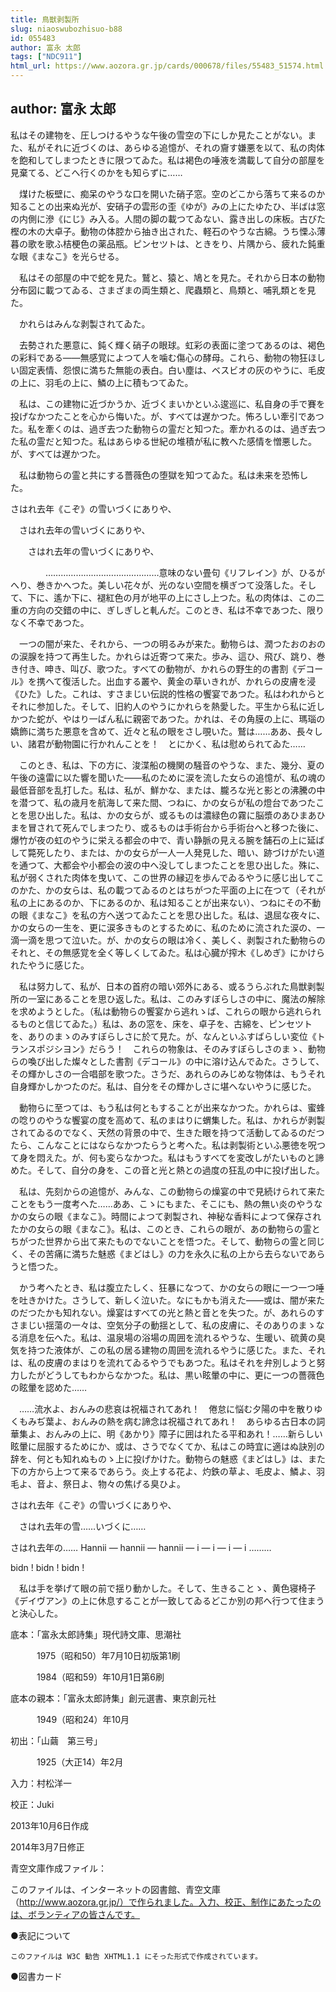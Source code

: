 ```yaml
---
title: 鳥獣剥製所
slug: niaoswubozhisuo-b88
id: 055483
author: 富永 太郎
tags: ["NDC911"]
html_url: https://www.aozora.gr.jp/cards/000678/files/55483_51574.html
---
```


## author: 富永 太郎

私はその建物を、圧しつけるやうな午後の雪空の下にしか見たことがない。また、私がそれに近づくのは、あらゆる追憶が、それの齎す嫌悪を以て、私の肉体を飽和してしまつたときに限つてゐた。私は褐色の唾液を満載して自分の部屋を見棄てる、どこへ行くのかをも知らずに……



　煤けた板壁に、痴呆のやうな口を開いた硝子窓。空のどこから落ちて来るのか知ることの出来ぬ光が、安硝子の雲形の歪《ゆが》みの上にたゆたひ、半ばは窓の内側に滲《にじ》み入る。人間の脚の載つてゐない、露き出しの床板。古びた樫の木の大卓子。動物の体腔から抽き出された、軽石のやうな古綿。うち慄ふ薄暮の歌を歌ふ桔梗色の薬品瓶。ピンセツトは、ときをり、片隅から、疲れた鈍重な眼《まなこ》を光らせる。



　私はその部屋の中で蛇を見た。鷲と、猿と、鳩とを見た。それから日本の動物分布図に載つてゐる、さまざまの両生類と、爬蟲類と、鳥類と、哺乳類とを見た。



　かれらはみんな剥製されてゐた。



　去勢された悪意に、鈍く輝く硝子の眼球。虹彩の表面に塗つてあるのは、褐色の彩料である――無感覚によつて人を噛む傷心の酵母。これら、動物の物狂ほしい固定表情、怨恨に満ちた無能の表白。白い塵は、ベスビオの灰のやうに、毛皮の上に、羽毛の上に、鱗の上に積もつてゐた。



　私は、この建物に近づかうか、近づくまいかといふ逡巡に、私自身の手で賽を投げなかつたことを心から悔いた。が、すべては遅かつた。怖ろしい牽引であつた。私を牽くのは、過ぎ去つた動物らの霊だと知つた。牽かれるのは、過ぎ去つた私の霊だと知つた。私はあらゆる世紀の堆積が私に教へた感情を憎悪した。が、すべては遅かつた。



　私は動物らの霊と共にする薔薇色の堕獄を知つてゐた。私は未来を恐怖した。




さはれ去年《こぞ》の雪いづくにありや、

　さはれ去年の雪いづくにありや、

　　さはれ去年の雪いづくにありや、



　　　　………………………………………意味のない畳句《リフレイン》が、ひるがへり、巻きかへつた。美しい花々が、光のない空間を横ぎつて没落した。そして、下に、遙か下に、褪紅色の月が地平の上にさし上つた。私の肉体は、この二重の方向の交錯の中に、ぎしぎしと軋んだ。このとき、私は不幸であつた、限りなく不幸であつた。



　一つの闇が来た、それから、一つの明るみが来た。動物らは、潤つたおのおのの涙腺を持つて再生した。かれらは近寄つて来た。歩み、這ひ、飛び、跳り、巻き付き、呻き、叫び、歌つた。すべての動物が、かれらの野生的の書割《デコール》を携へて復活した。出血する叢や、黄金の草いきれが、かれらの皮膚を浸《ひた》した。これは、すさまじい伝説的性格の饗宴であつた。私はわれからとそれに参加した。そして、旧約人のやうにかれらを熱愛した。平生から私に近しかつた蛇が、やはり一ばん私に親密であつた。かれは、その角膜の上に、瑪瑙の嬌飾に満ちた悪意を含めて、近々と私の眼をさし覗いた。鷲は……ああ、長々しい、諸君が動物園に行かれんことを！　とにかく、私は慰められてゐた……



　このとき、私は、下の方に、浚渫船の機関の騒音のやうな、また、幾分、夏の午後の遠雷に以た響を聞いた――私のために涙を流した女らの追憶が、私の魂の最低音部を乱打した。私は、私が、鮮かな、または、朧ろな光と影との沸騰の中を潜つて、私の歳月を航海して来た間、つねに、かの女らが私の燈台であつたことを思ひ出した。私は、かの女らが、或るものは濃緑色の霧に脳漿のあひまあひまを冒されて死んでしまつたり、或るものは手術台から手術台へと移つた後に、爆竹が夜の虹のやうに栄える都会の中で、青い静脈の見える腕を舗石の上に延ばして斃死したり、または、かの女らが一人一人発見した、暗い、跡づけがたい道を通つて、大都会や小都会の波の中へ没してしまつたことを思ひ出した。殊に、私が弱くされた肉体を曳いて、この世界の縁辺を歩んでゐるやうに感じ出してこのかた、かの女らは、私の載つてゐるのとはちがつた平面の上に在つて（それが私の上にあるのか、下にあるのか、私は知ることが出来ない）、つねにその不動の眼《まなこ》を私の方へ送つてゐたことを思ひ出した。私は、退屈な夜々に、かの女らの一生を、更に涙多きものとするために、私のために流された涙の、一滴一滴を思つて泣いた。が、かの女らの眼は冷く、美しく、剥製された動物らのそれと、その無感覚を全く等しくしてゐた。私は心臓が搾木《しめぎ》にかけられたやうに感じた。



　私は努力して、私が、日本の首府の暗い郊外にある、或るうらぶれた鳥獣剥製所の一室にあることを思ひ返した。私は、このみすぼらしさの中に、魔法の解除を求めようとした。（私は動物らの饗宴から逃れゝば、これらの眼から逃れられるものと信じてゐた。）私は、あの窓を、床を、卓子を、古綿を、ピンセツトを、ありのまゝのみすぼらしさに於て見た。が、なんといふすばらしい変位《トランスポジシヨン》だらう！　これらの物象は、そのみすぼらしさのまゝ、動物らの喚び出した燦々とした書割《デコール》の中に溶け込んでゐた。さうして、その輝かしさの一合唱部を歌つた。さうだ、あれらのみじめな物体は、もうそれ自身輝かしかつたのだ。私は、自分をその輝かしさに堪へないやうに感じた。



　動物らに至つては、もう私は何ともすることが出来なかつた。かれらは、蜜蜂の唸りのやうな饗宴の度を高めて、私のまはりに蝟集した。私は、かれらが剥製されてゐるのでなく、天然の背景の中で、生きた眼を持つて活動してゐるのだつたら、こんなことにはならなかつたらうと考へた。私は剥製術といふ悪徳を呪つて身を悶えた。が、何も変らなかつた。私はもうすべてを変改しがたいものと諦めた。そして、自分の身を、この音と光と熱との過度の狂乱の中に投げ出した。



　私は、先刻からの追憶が、みんな、この動物らの燥宴の中で見続けられて来たことをもう一度考へた……ああ、こゝにもまた、そこにも、熱の無い炎のやうなかの女らの眼《まなこ》。時間によつて剥製され、神秘な香料によつて保存されたかの女らの眼《まなこ》。私は、このとき、これらの眼が、あの動物らの霊とちがつた世界から出て来たものでないことを悟つた。そして、動物らの霊と同じく、その苦痛に満ちた魅惑《まどはし》の力を永久に私の上から去らないであらうと悟つた。



　かう考へたとき、私は腹立たしく、狂暴になつて、かの女らの眼に一つ一つ唾を吐きかけた。さうして、新しく泣いた。なにもかも消えた――或は、闇が来たのだつたかも知れない。燥宴はすべての光と熱と音とを失つた。が、あれらのすさまじい揺蕩の一々は、空気分子の動揺として、私の皮膚に、そのありのまゝなる消息を伝へた。私は、温泉場の浴場の周囲を流れるやうな、生暖い、硫黄の臭気を持つた液体が、この私の居る建物の周囲を流れるやうに感じた。また、それは、私の皮膚のまはりを流れてゐるやうでもあつた。私はそれを弁別しようと努力したがどうしてもわからなかつた。私は、黒い眩暈の中に、更に一つの薔薇色の眩暈を認めた……



　……流水よ、おんみの悲哀は祝福されてあれ！　倦怠に悩む夕陽の中を散りゆくもみぢ葉よ、おんみの熱を病む諦念は祝福されてあれ！　あらゆる古日本の詞華集よ、おんみの上に、明《あかり》障子に囲はれたる平和あれ！……新らしい眩暈に屈服するためにか、或は、さうでなくてか、私はこの時宜に適はぬ訣別の辞を、何とも知れぬものゝ上に投げかけた。動物らの魅惑《まどはし》は、また下の方から上つて来るであらう。炎上する花よ、灼鉄の草よ、毛皮よ、鱗よ、羽毛よ、音よ、祭日よ、物々の焦げる臭ひよ。


さはれ去年《こぞ》の雪いづくにありや、

　さはれ去年の雪……いづくに……



さはれ去年の…… Hannii ― hannii ― hannii ― i ― i ― i ― i ………

bidn !  bidn !  bidn !



　私は手を挙げて眼の前で揺り動かした。そして、生きることゝ、黄色寝椅子《デイヴアン》の上に休息することが一致してゐるどこか別の邦へ行つて住まうと決心した。













底本：「富永太郎詩集」現代詩文庫、思潮社

　　　1975（昭和50）年7月10日初版第1刷

　　　1984（昭和59）年10月1日第6刷

底本の親本：「富永太郎詩集」創元選書、東京創元社

　　　1949（昭和24）年10月

初出：「山繭　第三号」

　　　1925（大正14）年2月

入力：村松洋一

校正：Juki

2013年10月6日作成

2014年3月7日修正

青空文庫作成ファイル：

このファイルは、インターネットの図書館、青空文庫（http://www.aozora.gr.jp/）で作られました。入力、校正、制作にあたったのは、ボランティアの皆さんです。











●表記について


	このファイルは W3C 勧告 XHTML1.1 にそった形式で作成されています。







●図書カード